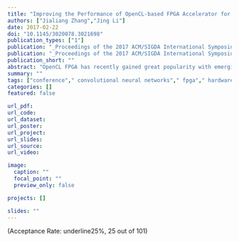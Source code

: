 ```yaml
---
title: "Improving the Performance of OpenCL-based FPGA Accelerator for Convolutional Neural Network"
authors: ["Jialiang Zhang","Jing Li"]
date: 2017-02-22
doi: "10.1145/3020078.3021698"
publication_types: ["1"]
publication: "_Proceedings of the 2017 ACM/SIGDA International Symposium on Field-Programmable Gate Arrays_"
publication: "_Proceedings of the 2017 ACM/SIGDA International Symposium on Field-Programmable Gate Arrays, ser. **FPGA** '17_"
publication_short: ""
abstract: "OpenCL FPGA has recently gained great popularity with emerging needs for workload acceleration such as Convolutional Neural Network (CNN), which is the most popular deep learning architecture in the domain of computer vision. While OpenCL enhances the code portability and programmability of FPGA, it comes at the expense of performance. The key challenge is to optimize the OpenCL kernels to efficiently utilize the flexible hardware resources in FPGA. Simply optimizing the OpenCL kernel code through various compiler options turns out insufficient to achieve desirable performance for both compute-intensive and data-intensive workloads such as convolutional neural networks.  In this paper, we first propose an analytical performance model and apply it to perform an in-depth analysis on the resource requirement of CNN classifier kernels and available resources on modern FPGAs. We identify that the key performance bottleneck is the on-chip memory bandwidth. We propose a new kernel design to effectively address such bandwidth limitation and to provide an optimal balance between computation, on-chip, and off-chip memory access. As a case study, we further apply these techniques to design a CNN accelerator based on the VGG model. Finally, we evaluate the performance of our CNN accelerator using an Altera Arria 10 GX1150 board. We achieve 866 Gop/s floating point performance at 370MHz working frequency and 1.79 Top/s 16-bit fixed-point performance at 385MHz. To the best of our knowledge, our implementation achieves the best power efficiency and performance density compared to existing work."
summary: ""
tags: ["conference"," convolutional neural networks"," fpga"," hardware accelerator"," opencl"]
categories: []
featured: false

url_pdf:
url_code:
url_dataset:
url_poster:
url_project:
url_slides:
url_source:
url_video:

image:
  caption: ""
  focal_point: ""
  preview_only: false

projects: []

slides: ""
---
```


(Acceptance Rate: underline25%, 25 out of 101)
